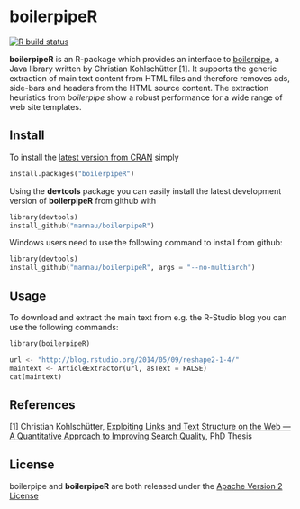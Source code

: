 # boilerpipeR
<!-- badges: start -->
  [![R build status](https://github.com/mannau/boilerpipeR/workflows/R-CMD-check/badge.svg)](https://github.com/mannau/boilerpipeR/actions)
  <!-- badges: end -->

**boilerpipeR** is an R-package which provides an interface to [boilerpipe](http://code.google.com/p/boilerpipe/), a Java library written by Christian Kohlschütter [1]. It supports the generic extraction of main text content from HTML files and therefore removes ads, side-bars and headers from the HTML source content. The extraction heuristics from *boilerpipe* show a robust performance for a wide range of web site templates.


## Install
To install the [latest version from CRAN](http://cran.r-project.org/web/packages/boilerpipeR/index.html) simply 
```python
install.packages("boilerpipeR")
```

Using the **devtools** package you can easily install the latest development version of **boilerpipeR** from github with

```python
library(devtools)
install_github("mannau/boilerpipeR")
```

Windows users need to use the following command to install from github:

```python
library(devtools)
install_github("mannau/boilerpipeR", args = "--no-multiarch")
```

## Usage
To download and extract the main text from e.g. the R-Studio blog you can use the following commands:
```python
library(boilerpipeR)

url <- "http://blog.rstudio.org/2014/05/09/reshape2-1-4/"
maintext <- ArticleExtractor(url, asText = FALSE)
cat(maintext)
```

## References
[1] Christian Kohlschütter, [Exploiting Links and Text Structure on the Web — A Quantitative Approach to Improving Search Quality](http://www.kohlschutter.com/pdf/Dissertation-Kohlschuetter.pdf), PhD Thesis

## License
boilerpipe and **boilerpipeR** are both released under the [Apache Version 2 License](http://www.apache.org/licenses/LICENSE-2.0.html)


